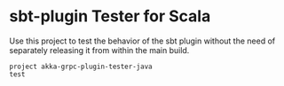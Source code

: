 # sbt-plugin Tester for Scala

Use this project to test the behavior of the sbt plugin without the need of separately releasing it from within the main build.

```
project akka-grpc-plugin-tester-java
test
```